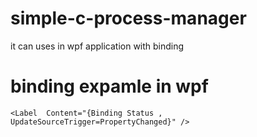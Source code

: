 # simple-c-process-manager
it can uses in wpf application with binding 


# binding expamle in wpf
   ```<Label  Content="{Binding Status , UpdateSourceTrigger=PropertyChanged}" />```
 
